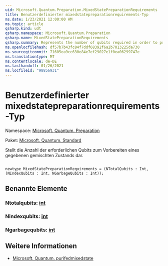 ```yaml
---
uid: Microsoft.Quantum.Preparation.MixedStatePreparationRequirements
title: Benutzerdefinierter mixedstatepreparationrequirements-Typ
ms.date: 1/23/2021 12:00:00 AM
ms.topic: article
qsharp.kind: udt
qsharp.namespace: Microsoft.Quantum.Preparation
qsharp.name: MixedStatePreparationRequirements
qsharp.summary: Represents the number of qubits required in order to prepare a given mixed state.
ms.openlocfilehash: df57b7b43fc84f7ddf68392f6a2b7013225da730
ms.sourcegitcommit: 71605ea9cc630e84e7ef29027e1f0ea06299747e
ms.translationtype: MT
ms.contentlocale: de-DE
ms.lasthandoff: 01/26/2021
ms.locfileid: "98856931"
---
```

# <a name="mixedstatepreparationrequirements-user-defined-type"></a>Benutzerdefinierter mixedstatepreparationrequirements-Typ

Namespace: [Microsoft. Quantum. Preparation](xref:Microsoft.Quantum.Preparation)

Paket: [Microsoft. Quantum. Standard](https://nuget.org/packages/Microsoft.Quantum.Standard)


Stellt die Anzahl der erforderlichen Qubits zum Vorbereiten eines gegebenen gemischten Zustands dar.

```qsharp

newtype MixedStatePreparationRequirements = (NTotalQubits : Int, (NIndexQubits : Int, NGarbageQubits : Int));
```



## <a name="named-items"></a>Benannte Elemente

### <a name="ntotalqubits--int"></a>Ntotalqubits: [int](xref:microsoft.quantum.lang-ref.int)


### <a name="nindexqubits--int"></a>Nindexqubits: [int](xref:microsoft.quantum.lang-ref.int)


### <a name="ngarbagequbits--int"></a>Ngarbagequbits: [int](xref:microsoft.quantum.lang-ref.int)



## <a name="see-also"></a>Weitere Informationen

- [Microsoft. Quantum. purifedmixedstate](xref:Microsoft.Quantum.PurifiedMixedState)